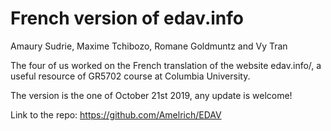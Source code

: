 
# French version of edav.info

Amaury Sudrie, Maxime Tchibozo, Romane Goldmuntz and Vy Tran 

The four of us worked on the French translation of the website edav.info/, a useful resource of GR5702 course at Columbia University.

The version is the one of October 21st 2019, any update is welcome!

Link to the repo: https://github.com/Amelrich/EDAV


